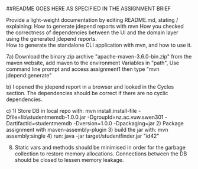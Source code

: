 ##README GOES HERE AS SPECIFIED IN THE ASSIGNMENT BRIEF

Provide a light-weight documentation by editing README.md, stating / explaining: 
How to generate jdepend reports with mvn
How you checked the correctness of dependencies between the UI and the domain layer using the generated jdepend reports.  
How to generate the standalone CLI application with mvn, and how to use it. 

7a)  Download the binary zip archive "apache-maven-3.6.0-bin.zip" from the maven website,
    add maven to the environment Variables in "path", 
    Use command line prompt and access assignment1 then type "mvn jdepend:generate"
    
b)  I opened the jdepend report in a browser and looked in the Cycles section. The dependencies should be correct if there are no cyclic dependencies.

c)  1) Store DB in local repo with: mvn install:install-file -Dfile=lib\studentmemdb-1.0.0.jar -DgroupId=nz.ac.vuw.swen301 -DartifactId=studentmemdb -Dversion=1.0.0 -Dpackaging=jar
    2) Package assignment with maven-assembly-plugin
    3) build the jar with: mvn assembly:single
    4) run: java -jar target/studentfinder.jar "id42"
    
8)  Static vars and methods should be minimised in order for the garbage collection to restore memory allocations.
    Connections between the DB should be closed to lessen memory leakage.
    
    
    